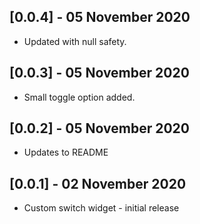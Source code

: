 ## [0.0.4] - 05 November 2020

* Updated with null safety.

## [0.0.3] - 05 November 2020

* Small toggle option added.

## [0.0.2] - 05 November 2020

* Updates to README 

## [0.0.1] - 02 November 2020

* Custom switch widget - initial release
